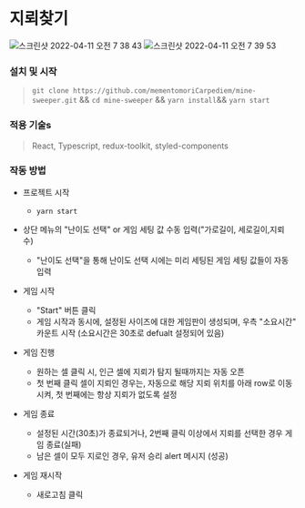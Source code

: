# 지뢰찾기

![스크린샷 2022-04-11 오전 7 38 43](https://user-images.githubusercontent.com/70994795/162643059-ec708b9f-b2c4-4096-a774-2934cb245049.png)
![스크린샷 2022-04-11 오전 7 39 53](https://user-images.githubusercontent.com/70994795/162643063-0a6ecc11-6e44-44ef-a54b-588005af69bd.png)


### 설치 및 시작
> `git clone https://github.com/mementomoriCarpediem/mine-sweeper.git` &&
`cd mine-sweeper` && 
`yarn install`&& `yarn start`

### 적용 기술s
> React, Typescript, redux-toolkit, styled-components

### 작동 방법
- 프로젝트 시작
  - `yarn start`

- 상단 메뉴의 "난이도 선택" or 게임 세팅 값 수동 입력("가로길이, 세로길이,지뢰 수)
  - "난이도 선택"을 통해 난이도 선택 시에는 미리 세팅된 게임 세팅 값들이 자동 입력

- 게임 시작 
  - "Start" 버튼 클릭
  - 게임 시작과 동시에, 설정된 사이즈에 대한 게임판이 생성되며, 우측 "소요시간" 카운트 시작 (소요시간은 30초로 defualt 설정되어 있음)

- 게임 진행
  - 원하는 셀 클릭 시, 인근 셀에 지뢰가 탐지 될때까지는 자동 오픈
  - 첫 번째 클릭 셀이 지뢰인 경우는, 자동으로 해당 지뢰 위치를 아래 row로 이동시켜, 첫 번째에는 항상 지뢰가 없도록 설정

- 게임 종료
  - 설정된 시간(30초)가 종료되거나, 2번째 클릭 이상에서 지뢰를 선택한 경우 게임 종료(실패)
  - 남은 셀이 모두 지로인 경우, 유저 승리 alert 메시지 (성공)

- 게임 재시작
  - 새로고침 클릭



